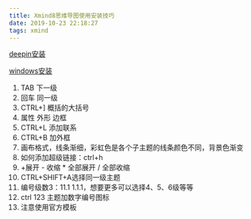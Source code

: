 ```yaml
---
title: Xmind8思维导图使用安装技巧
date: 2019-10-23 22:18:27
tags: xmind
---
```




[deepin安装](https://blog.csdn.net/lzw2016/article/details/88622874)

[windows安装](https://blog.csdn.net/dengachao/article/details/97369728)




1. TAB 下一级
2. 回车 同一级
3. CTRL+] 概括的大括号
4. 属性 外形 边框
5. CTRL+L 添加联系
6. CTRL+B 加外框
7. 画布格式，线条渐细，彩虹色是各个子主题的线条颜色不同，背景色渐变
8. 如何添加超级链接：ctrl+h
9. +展开 - 收缩 * 全部展开 / 全部收缩
10. CTRL+SHIFT+A选择同一级主题
11. 编号级数3：11.1 1.1.1，想要更多可以选择4、5、6级等等
12. ctrl 123 主题加数字编号图标
13. 注意使用官方模板